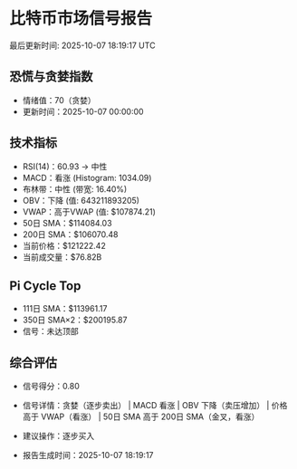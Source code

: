 # 比特币市场信号报告

最后更新时间: 2025-10-07 18:19:17 UTC

## 恐慌与贪婪指数
- 情绪值：70（贪婪）
- 更新时间：2025-10-07 00:00:00

## 技术指标
- RSI(14)：60.93 → 中性
- MACD：看涨 (Histogram: 1034.09)
- 布林带：中性 (带宽: 16.40%)
- OBV：下降 (值: 643211893205)
- VWAP：高于VWAP (值: $107874.21)
- 50日 SMA：$114084.03
- 200日 SMA：$106070.48
- 当前价格：$121222.42
- 当前成交量：$76.82B

## Pi Cycle Top
- 111日 SMA：$113961.17
- 350日 SMA×2：$200195.87
- 信号：未达顶部

## 综合评估
- 信号得分：0.80
- 信号详情：贪婪（逐步卖出） | MACD 看涨 | OBV 下降（卖压增加） | 价格高于 VWAP（看涨） | 50日 SMA 高于 200日 SMA（金叉，看涨）
- 建议操作：逐步买入

- 报告生成时间：2025-10-07 18:19:17